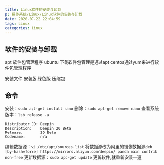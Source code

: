 ```yaml
---
title: Linux软件的安装与卸载
p: 操作系统/Linux/Linux软件的安装与卸载
date: 2020-07-22 22:04:59
tags: Linux
categories: Linux
---
```

## 软件的安装与卸载

apt 软件包管理程序
ubuntu 下载软件包管理是通过apt
centos通过yum来进行软件包管理程序

安装文件
    安装版
    绿色版  压缩包

## 命令

安装：`sudo apt-get install nano`
删除：`sudo apt-get remove nano`
查看系统版本：`lsb_release -a`

```linux
Distributor ID: Deepin
Description:    Deepin 20 Beta
Release:        20 Beta
Codename:       n/a
```

编辑数据源：`vi /etc/apt/sources.list`
将数据源改为阿里的镜像数据源`deb [by-hash=force] https://mirrors.aliyun.com/deepin/ panda main contrib non-free`
更新数据源：`sudo apt-get update`
更新软件,就重新安装一遍
